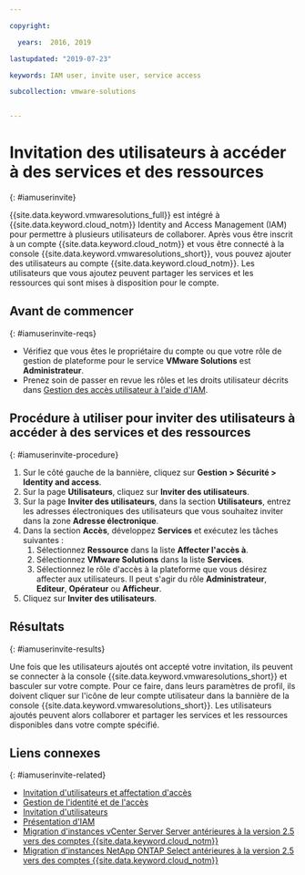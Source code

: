 ```yaml
---

copyright:

  years:  2016, 2019

lastupdated: "2019-07-23"

keywords: IAM user, invite user, service access

subcollection: vmware-solutions


---
```


# Invitation des utilisateurs à accéder à des services et des ressources
{: #iamuserinvite}

{{site.data.keyword.vmwaresolutions_full}} est intégré à {{site.data.keyword.cloud_notm}} Identity and Access Management (IAM) pour permettre à plusieurs utilisateurs de collaborer. Après vous être inscrit à un compte {{site.data.keyword.cloud_notm}} et vous être connecté à la console {{site.data.keyword.vmwaresolutions_short}}, vous pouvez ajouter des utilisateurs au compte {{site.data.keyword.cloud_notm}}. Les utilisateurs que vous ajoutez peuvent partager les services et les ressources qui sont mises à disposition pour le compte.

## Avant de commencer
{: #iamuserinvite-reqs}

* Vérifiez que vous êtes le propriétaire du compte ou que votre rôle de gestion de plateforme pour le service **VMware Solutions** est **Administrateur**.
* Prenez soin de passer en revue les rôles et les droits utilisateur décrits dans [Gestion des accès utilisateur à l'aide d'IAM](/docs/services/vmwaresolutions?topic=vmware-solutions-iam#iam).

## Procédure à utiliser pour inviter des utilisateurs à accéder à des services et des ressources
{: #iamuserinvite-procedure}

1. Sur le côté gauche de la bannière, cliquez sur **Gestion > Sécurité > Identity and access**.
2. Sur la page **Utilisateurs**, cliquez sur **Inviter des utilisateurs**.
3. Sur la page **Inviter des utilisateurs**, dans la section **Utilisateurs**, entrez les adresses électroniques des utilisateurs que vous souhaitez inviter dans la zone **Adresse électronique**.
4. Dans la section **Accès**, développez **Services** et exécutez les tâches suivantes :
   1. Sélectionnez **Ressource** dans la liste **Affecter l'accès à**.
   2. Sélectionnez **VMware Solutions** dans la liste **Services**.
   3. Sélectionnez le rôle d'accès à la plateforme que vous désirez affecter aux utilisateurs. Il peut s'agir du rôle **Administrateur**, **Editeur**, **Opérateur** ou **Afficheur**.
5. Cliquez sur **Inviter des utilisateurs**.

## Résultats
{: #iamuserinvite-results}

Une fois que les utilisateurs ajoutés ont accepté votre invitation, ils peuvent se connecter à la console {{site.data.keyword.vmwaresolutions_short}} et basculer sur votre compte. Pour ce faire, dans leurs paramètres de profil, ils doivent cliquer sur l'icône de leur compte utilisateur dans la bannière de la console {{site.data.keyword.vmwaresolutions_short}}. Les utilisateurs ajoutés peuvent alors collaborer et partager les services et les ressources disponibles dans votre compte spécifié.

## Liens connexes
{: #iamuserinvite-related}

* [Invitation d'utilisateurs et affectation d'accès](/docs/iam?topic=iam-iamuserinv)
* [Gestion de l'identité et de l'accès](/docs/iam?topic=iam-getstarted)
* [Invitation d'utilisateurs](/docs/iam?topic=iam-iamuserinv#iamuserinv)
* [Présentation d'IAM](/docs/iam?topic=iam-iamoverview)
* [Migration d'instances vCenter Server Server antérieures à la version 2.5 vers des comptes {{site.data.keyword.cloud_notm}}](/docs/services/vmwaresolutions/vcenter?topic=vmware-solutions-vc_addinstancetousraccount)
* [Migration d'instances NetApp ONTAP Select antérieures à la version 2.5 vers des comptes {{site.data.keyword.cloud_notm}}](/docs/services/vmwaresolutions/netapp?topic=vmware-solutions-np_addinstancetousraccount)
